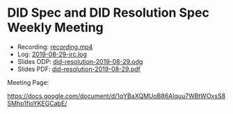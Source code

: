 # DID Spec and DID Resolution Spec Weekly Meeting

* Recording: [recording.mp4](recording.mp4)
* Log: [2019-08-29-irc.log](2019-08-29-irc.log)
* Slides ODP: [did-resolution-2019-08-29.odg](did-resolution-2019-08-29.odg)
* Slides PDF: [did-resolution-2019-08-29.pdf](did-resolution-2019-08-29.pdf)

Meeting Page:

https://docs.google.com/document/d/1qYBaXQMUoB86Alquu7WBtWOxsS8SMhp1fioYKEGCabE/
